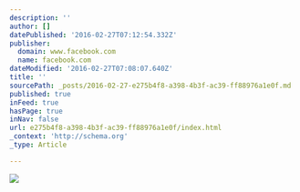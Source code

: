 ```yaml
---
description: ''
author: []
datePublished: '2016-02-27T07:12:54.332Z'
publisher:
  domain: www.facebook.com
  name: facebook.com
dateModified: '2016-02-27T07:08:07.640Z'
title: ''
sourcePath: _posts/2016-02-27-e275b4f8-a398-4b3f-ac39-ff88976a1e0f.md
published: true
inFeed: true
hasPage: true
inNav: false
url: e275b4f8-a398-4b3f-ac39-ff88976a1e0f/index.html
_context: 'http://schema.org'
_type: Article

---
```

![](https://scontent.fsnc1-1.fna.fbcdn.net/hphotos-xtl1/v/t1.0-9/12742070_1025512417495608_7626847634437772257_n.jpg?oh=aa80513710c7b883dde16faec26fda5f&oe=5723A24C)